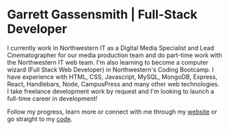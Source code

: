 # Garrett Gassensmith | Full-Stack Developer

I currently work in Northwestern IT as a Digital Media Specialist and Lead Cinematographer for our media production team and do part-time work with the Northwestern IT web team. I'm also learning to become a computer wizard (Full Stack Web Developer) in Northwestern's Coding Bootcamp. I have experience with HTML, CSS, Javascript, MySQL, MongoDB, Express, React, Handlebars, Node, CampusPress and many other web technologies. I take freelance development work by request and I'm looking to launch a full-time career in development!

Follow my progress, learn more or connect with me through my [website](https://gmg300.github.io/) or go straight to my [code](https://github.com/gmg300).